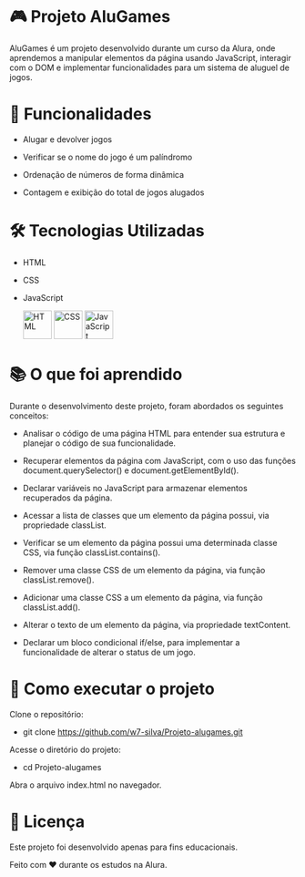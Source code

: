 # 🎮 Projeto AluGames 
AluGames é um projeto desenvolvido durante um curso da Alura, onde aprendemos a manipular elementos da página usando JavaScript, interagir com o DOM e implementar funcionalidades para um sistema de aluguel de jogos.

# 🚀 Funcionalidades

- Alugar e devolver jogos

- Verificar se o nome do jogo é um palíndromo

- Ordenação de números de forma dinâmica

- Contagem e exibição do total de jogos alugados


# 🛠️ Tecnologias Utilizadas

- HTML

- CSS

- JavaScript
  
  <img src="https://cdn.jsdelivr.net/gh/devicons/devicon/icons/html5/html5-original.svg" alt="HTML" width="50" height="50"/>
  <img src="https://cdn.jsdelivr.net/gh/devicons/devicon/icons/css3/css3-original.svg" alt="CSS" width="50" height="50"/>
  <img src="https://cdn.jsdelivr.net/gh/devicons/devicon/icons/javascript/javascript-original.svg" alt="JavaScript" width="50" height="50"/>

# 📚 O que foi aprendido

Durante o desenvolvimento deste projeto, foram abordados os seguintes conceitos:

- Analisar o código de uma página HTML para entender sua estrutura e planejar o código de sua funcionalidade.

- Recuperar elementos da página com JavaScript, com o uso das funções document.querySelector() e document.getElementById().

- Declarar variáveis no JavaScript para armazenar elementos recuperados da página.

- Acessar a lista de classes que um elemento da página possui, via propriedade classList.

- Verificar se um elemento da página possui uma determinada classe CSS, via função classList.contains().

- Remover uma classe CSS de um elemento da página, via função classList.remove().

- Adicionar uma classe CSS a um elemento da página, via função classList.add().

- Alterar o texto de um elemento da página, via propriedade textContent.

- Declarar um bloco condicional if/else, para implementar a funcionalidade de alterar o status de um jogo.

# 📌 Como executar o projeto

Clone o repositório:

- git clone https://github.com/w7-silva/Projeto-alugames.git

Acesse o diretório do projeto:

- cd Projeto-alugames

Abra o arquivo index.html no navegador.

# 📄 Licença

Este projeto foi desenvolvido apenas para fins educacionais.

Feito com ❤️  durante os estudos na Alura.

